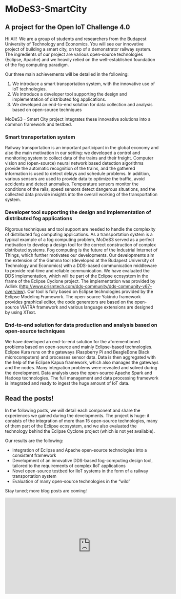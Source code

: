 # MoDeS3-SmartCity
## A project for the Open IoT Challenge 4.0

Hi All!  We are a group of students and researchers from the Budapest University of Technology and Economics. You will see our innovative project of building a smart city, on top of a demonstrator railway system. The ingredients of our project are various open-source technologies (Eclipse, Apache) and we heavily relied on the well-established foundation of the fog computing paradigm.

Our three main achievements will be detailed in the following:

1. We introduce a smart transportation system, with the innovative use of IoT technologies.
2. We introduce a developer tool supporting the design and implementation of distributed fog applications.
3. We developed an end-to-end solution for data collection and analysis based on open-source techniques


MoDeS3 – Smart City project integrates these innovative solutions into a common framework and testbed.

### Smart transportation system
Railway transportation is an important participant in the global economy and also the main motivation in our setting: we developed a control and monitoring system to collect data of the trains and their freight. Computer vision and (open-source) neural network based detection algorithms provide the automatic recognition of the trains, and the gathered information is used to detect delays and schedule problems. In addition, various sensors are used to provide data to optimize the traffic, avoid accidents and detect anomalies. Temperature sensors monitor the conditions of the rails, speed sensors detect dangerous situations, and the collected data provide insights into the overall working of the transportation system.

### Developer tool supporting the design and implementation of distributed fog applications
Rigorous techniques and tool support are needed to handle the complexity of distributed fog computing applications. As a transportation system is a typical example of a fog computing problem, MoDeS3 served as a perfect motivation to develop a design tool for the correct construction of complex distributed systems. Fog computing is the future of the Industrial Internet of Things, which further motivates our developments. Our developments aim the extension of the Gamma tool (developed at the Budapest University of Technology and Economics) with a DDS-based communication middleware to provide real-time and reliable communication. We have evaluated the DDS implementation, which will be part of the Eclipse ecosystem in the frame of the Eclipse Cyclone project. The implementation was provided by Adlink (<http://www.prismtech.com/dds-community/dds-community-v67-overview>). Our tool is fully based on Eclipse technologies provided by the Eclipse Modeling Framework. The open-source Yakindu framework provides graphical editor, the code generators are based on the open-source VIATRA framework and various language extensions are designed by using XText. 

### End-to-end solution for data production and analysis based on open-source techniques
We have developed an end-to-end solution for the aforementioned problems based on open-source and mainly Eclipse-based technologies. Eclipse Kura runs on the gateways (Raspberry Pi and BeagleBone Black microcomputers) and processes sensor data. Data is then aggregated with the help of the Eclipse Kapua framework, which also manages the gateways and the nodes. Many integration problems were revealed and solved during the development. Data analysis uses the open-source Apache Spark and Hadoop technologies. The full management and data processing framework is integrated and ready to ingest the huge amount of IoT data.

## Read the posts! 
In the following posts, we will detail each component and share the experiences we gained during the developments. The project is huge: it consists of the integration of more than 15 open-source technologies, many of them part of the Eclipse ecosystem, and we also evaluated the technology behind the Eclipse Cyclone project (which is not yet available).


Our results are the following:

- Integration of Eclipse and Apache open-source technologies into a consistent framework
- Development of an innovative DDS-based fog-computing design tool, tailored to the requirements of complex IIoT applications
- Novel open-source testbed for IIoT systems in the form of a railway transportation system
- Evaluation of many open-source technologies in the “wild”


Stay tuned; more blog posts are coming!

<div style="text-align:center"><iframe width="560" height="315" src="https://www.youtube.com/embed/_L8sIPL8tPk" frameborder="0" allow="autoplay; encrypted-media" allowfullscreen></iframe></div>

